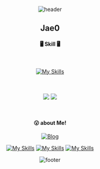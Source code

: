 <p align=center class="has-line-data" data-line-start="0" data-line-end="1"><img src="https://capsule-render.vercel.app/api?type=waving&amp;color=ECDC7A&amp;height=150&amp;section=header" alt="header"></p>

<h2 align=center class="code-line" data-line-start=2 data-line-end=3 >Jae0</h2>

<h4 align=center class="code-line" data-line-start=4 data-line-end=5 >🖥 Skill 🖥</h4>

<br>

<div align=center>
  
  [![My Skills](https://skillicons.dev/icons?i=nextjs,react,vue,ts,js,html,css,firebase,pinia,sass,styledcomponents,tailwind,git,vite,vercel&perline=6)](https://skillicons.dev)
</div>



<br>
<br>




               
<div align="center">
  <img align="center" src="https://github-readme-stats.vercel.app/api?username=Jae0o&theme=flag-india&show_icons=true&count_private=true&&hide=stars" />

  <img align="center" src="https://github-readme-stats.vercel.app/api/top-langs/?username=Jae0o&layout=compact" />
</div>

<br>
<br>
  
<h4 align=center class="code-line" data-line-start=12 data-line-end="13">😮 about Me!</h4>

<p align=center class="has-line-data" data-line-start="14" data-line-end="15">
  <a href="https://www.jae0.co.kr/"><img src="https://img.shields.io/badge/Jae0's Blog-FF8800?style=for-the-badge&amp;logo=Blog&amp;logoColor=white" alt="Blog"></a>
</p>


<div align=center>

  [![My Skills](https://skillicons.dev/icons?i=discord)](https://discordapp.com/users/206711795497304065)
  [![My Skills](https://skillicons.dev/icons?i=instagram)](https://www.instagram.com/jae_0o_/)
  [![My Skills](https://skillicons.dev/icons?i=notion)](https://jae0o.notion.site/0e5acd0e94fd407c856d079dfab603f4?v=98f08ec4426542f38642772eca0ded05&pvs=4)

</div>


<p align=center class="has-line-data" data-line-start="15" data-line-end="16">
  <img src="https://capsule-render.vercel.app/api?type=waving&amp;color=ECDC7A&amp;height=150&amp;section=footer" alt="footer">
</p>



